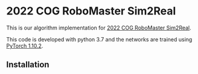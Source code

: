 # 2022 COG RoboMaster Sim2Real
This is our algorithm implementation for [2022 COG RoboMaster Sim2Real](https://eval.ai/web/challenges/challenge-page/1513/overview).

This code is developed with python 3.7 and the networks are trained using [PyTorch 1.10.2](https://github.com/pytorch/pytorch).

## Installation


